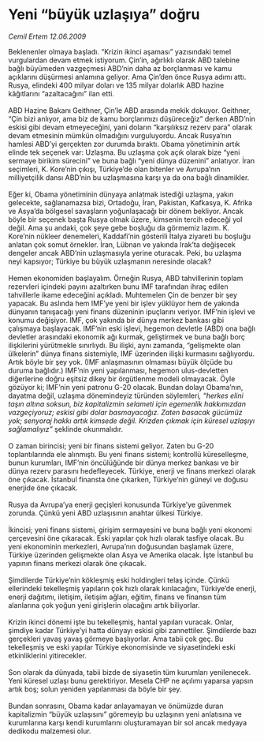 # Yeni “büyük uzlaşıya” doğru

*Cemil Ertem 12.06.2009*

<div class="taraf_structure_2col_1zq">
<div class="margen_n">



 <p>Beklenenler olmaya başladı. “Krizin ikinci aşaması” yazısındaki temel vurgulardan devam etmek istiyorum. Çin’in, ağırlıklı olarak ABD talebine bağlı büyümeden vazgeçmesi ABD’nin daha az borçlanması ve kamu açıklarını düşürmesi anlamına geliyor. Ama Çin’den önce Rusya adımı attı. Rusya, elindeki 400 milyar doları ve 135 milyar dolarlık ABD hazine kâğıtlarını “azaltacağını” ilan etti. <br/><br/>ABD Hazine Bakanı Geithner, Çin’le ABD arasında mekik dokuyor. Geithner, “Çin bizi anlıyor, ama biz de kamu borçlarımızı düşüreceğiz” derken ABD’nin eskisi gibi devam etmeyeceğini, yani doların “karşılıksız rezerv para” olarak devam etmesinin mümkün olmadığını vurguluyordu. Ancak Rusya’nın hamlesi ABD’yi gerçekten zor durumda bıraktı. Obama yönetiminin artık elinde tek seçenek var: Uzlaşma. Bu uzlaşma çok açık olarak bize “yeni sermaye birikim sürecini” ve buna bağlı “yeni dünya düzenini” anlatıyor. İran seçimleri, K. Kore’nin çıkışı, Türkiye’de olan bitenler ve Avrupa’nın milliyetçilik dansı ABD’nin bu uzlaşmasına karşı ya da ona bağlı dinamikler. <br/><br/>Eğer ki, Obama yönetiminin dünyaya anlatmak istediği uzlaşma, yakın gelecekte, sağlanamazsa bizi, Ortadoğu, İran, Pakistan, Kafkasya, K. Afrika ve Asya’da bölgesel savaşların yoğunlaşacağı bir dönem bekliyor. Ancak böyle bir seçenek başta Rusya olmak üzere, kimsenin tercih edeceği yol değil. Ama şu andaki, çok şeye gebe boşluğu da görmemiz lazım. K. Kore’nin nükleer denemeleri, Kaddafi’nin gösterili İtalya ziyareti bu boşluğu anlatan çok somut örnekler. İran, Lübnan ve yakında Irak’ta değişecek dengeler ancak ABD’nin uzlaşmasıyla yerine oturacak. Peki, bu uzlaşma neyi kapsıyor; Türkiye bu büyük uzlaşmanın neresinde olacak? <br/><br/>Hemen ekonomiden başlayalım. Örneğin Rusya, ABD tahvillerinin toplam rezervleri içindeki payını azaltırken bunu IMF tarafından ihraç edilen tahvillerle ikame edeceğini açıkladı. Muhtemelen Çin de benzer bir şey yapacak. Bu aslında hem IMF’ye yeni bir işlev yüklüyor hem de yakında dünyanın tanışacağı yeni finans düzeninin ipuçlarını veriyor. IMF’nin işlevi ve konumu değişiyor. IMF, çok yakında bir dünya merkez bankası gibi çalışmaya başlayacak. IMF’nin eski işlevi, hegemon devletle (ABD) ona bağlı devletler arasındaki ekonomik ağı kurmak, geliştirmek ve buna bağlı borç ilişkilerini yürütmekle sınırlıydı. Bu ilişki, aynı zamanda, “gelişmekte olan ülkelerin” dünya finans sistemiyle, IMF üzerinden ilişki kurmasını sağlıyordu. Artık böyle bir şey yok. (IMF anlaşmasının olmaması büyük ölçüde bu duruma bağlıdır.) IMF’nin yeni yapılanması, hegemon ulus-devletten diğerlerine doğru eşitsiz dikey bir örgütlenme modeli olmayacak. Öyle gözüyor ki; IMF’nin yeni patronu G-20 olacak. Bundan dolayı Obama’nın, dayatma değil, uzlaşma dönemindeyiz türünden söylemleri<i>, “herkes elini taşın altına soksun, biz kapitalizmin selameti için egemenlik hakkımızdan vazgeçiyoruz; eskisi gibi dolar basmayacağız. Zaten basacak gücümüz yok; senyoraj hakkı artık kimsede değil. Krizden çıkmak için küresel uzlaşıyı sağlamalıyız”</i> şeklinde okunmalıdır. <br/><br/>O zaman birincisi; yeni bir finans sistemi geliyor. Zaten bu G-20 toplantılarında ele alınmıştı. Bu yeni finans sistemi; kontrollü küreselleşme, bunun kurumları, IMF’nin öncülüğünde bir dünya merkez bankası ve bir dünya rezerv parasını hedefleyecek. Türkiye, enerji ve finans merkezi olarak öne çıkacak. İstanbul finansta öne çıkarken, Türkiye’nin güneyi ve doğusu enerjide öne çıkacak. <br/><br/>Rusya da Avrupa’ya enerji geçişleri konusunda Türkiye’ye güvenmek zorunda. Çünkü yeni ABD uzlaşısının anahtar ülkesi Türkiye. <br/><br/>İkincisi; yeni finans sistemi, girişim sermayesini ve buna bağlı yeni ekonomi çerçevesini öne çıkaracak. Eski yapılar çok hızlı olarak tasfiye olacak. Bu yeni ekonominin merkezleri, Avrupa’nın doğusundan başlamak üzere, Türkiye üzerinden gelişmekte olan Asya ve Amerika olacak. İşte İstanbul bu yapının finans merkezi olarak öne çıkacak. <br/><br/>Şimdilerde Türkiye’nin kökleşmiş eski holdingleri telaş içinde. Çünkü ellerindeki tekelleşmiş yapıların çok hızlı olarak kırılacağını, Türkiye’de enerji, enerji dağıtımı, iletişim, iletişim ağları, eğitim, finans ve finansın tüm alanlarına çok yoğun yeni girişlerin olacağını artık biliyorlar. <br/><br/>Krizin ikinci dönemi işte bu tekelleşmiş, hantal yapıları vuracak. Onlar, şimdiye kadar Türkiye’yi hatta dünyayı eskisi gibi zannettiler. Şimdilerde bazı gerçekleri yavaş yavaş görmeye başlıyorlar. Ama tabii çok geç. Bu tekelleşmiş ve eski yapılar Türkiye ekonomisinde ve siyasetindeki eski etkinliklerini yitirecekler. <br/><br/>Son olarak da dünyada, tabii bizde de siyasetin tüm kurumları yenilenecek. Yeni küresel uzlaşı bunu gerektiriyor. Mesela CHP ne açılımı yaparsa yapsın artık boş; solun yeniden yapılanması da böyle bir şey. <br/><br/>Bundan sonrasını, Obama kadar anlayamayan ve önümüzde duran kapitalizmin “büyük uzlaşısını” göremeyip bu uzlaşının yeni anlatısına ve kurumlarına karşı kendi kurumlarını oluşturamayan bir sol ancak medyaya dedikodu malzemesi olur.</p>
<br/>
<br/>
<br/>



<br/>


<div id="taraf_not">
</div>

</div>


</div>
